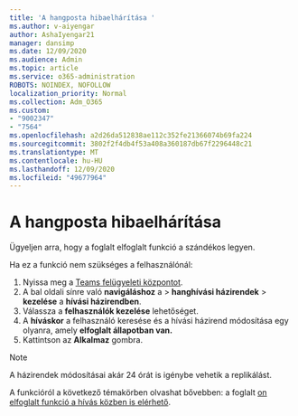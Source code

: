 ```yaml
---
title: 'A hangposta hibaelhárítása '
ms.author: v-aiyengar
author: AshaIyengar21
manager: dansimp
ms.date: 12/09/2020
ms.audience: Admin
ms.topic: article
ms.service: o365-administration
ROBOTS: NOINDEX, NOFOLLOW
localization_priority: Normal
ms.collection: Adm_O365
ms.custom:
- "9002347"
- "7564"
ms.openlocfilehash: a2d26da512838ae112c352fe21366074b69fa224
ms.sourcegitcommit: 3802f2f4db4f53a408a360187db67f2296448c21
ms.translationtype: MT
ms.contentlocale: hu-HU
ms.lasthandoff: 12/09/2020
ms.locfileid: "49677964"
---
```

# <a name="troubleshooting-voicemail"></a>A hangposta hibaelhárítása

Ügyeljen arra, hogy a foglalt elfoglalt funkció a szándékos legyen.

Ha ez a funkció nem szükséges a felhasználónál:

1. Nyissa meg a [Teams felügyeleti központot](https://admin.teams.microsoft.com/policies/calling).
1. A bal oldali sínre való **navigáláshoz** a  >  **hanghívási házirendek**  >  **kezelése** a **hívási házirendben**.
1. Válassza a **felhasználók kezelése** lehetőséget.
1. A **híváskor** a felhasználó keresése és a hívási házirend módosítása egy olyanra, amely **elfoglalt állapotban van.**
1. Kattintson az **Alkalmaz** gombra.
> [!NOTE]
> A házirendek módosításai akár 24 órát is igénybe vehetik a replikálást.

A funkcióról a következő témakörben olvashat bővebben: a foglalt [on elfoglalt funkció a hívás közben is elérhető](https://docs.microsoft.com/microsoftteams/teams-calling-policy#busy-on-busy-is-available-while-in-a-call).
